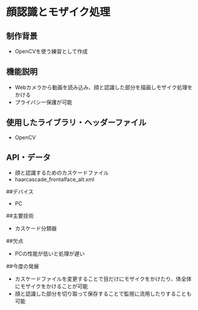 ﻿# 顔認識とモザイク処理

## 制作背景
* OpenCVを使う練習として作成

## 機能説明
* Webカメラから動画を読み込み、顔と認識した部分を描画しモザイク処理をかける
* プライバシー保護が可能

## 使用したライブラリ・ヘッダーファイル
* OpenCV

## API・データ
* 顔と認識するためのカスケードファイル
* haarcascade_frontalface_alt.xml

##デバイス
* PC

##主要技術
* カスケード分類器

##欠点
* PCの性能が低いと処理が遅い

##今度の発展
* カスケードファイルを変更することで目だけにモザイクをかけたり、体全体にモザイクをかけることが可能
* 顔と認識した部分を切り取って保存することで監視に流用したりすることも可能
